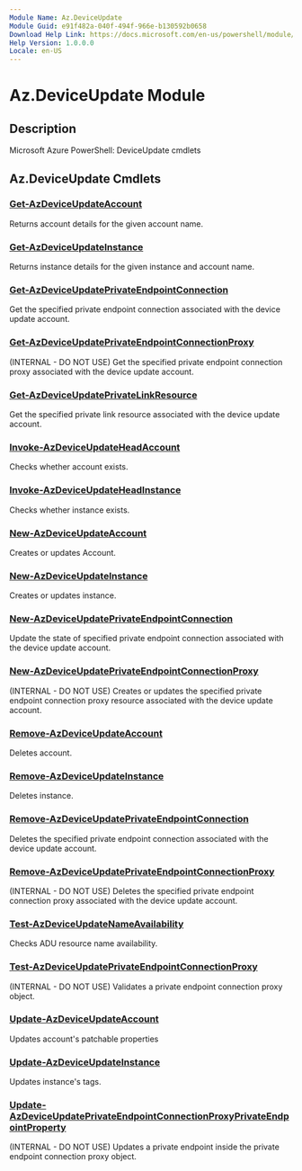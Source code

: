 ```yaml
---
Module Name: Az.DeviceUpdate
Module Guid: e91f482a-040f-494f-966e-b130592b0658
Download Help Link: https://docs.microsoft.com/en-us/powershell/module/az.deviceupdate
Help Version: 1.0.0.0
Locale: en-US
---
```


# Az.DeviceUpdate Module
## Description
Microsoft Azure PowerShell: DeviceUpdate cmdlets

## Az.DeviceUpdate Cmdlets
### [Get-AzDeviceUpdateAccount](Get-AzDeviceUpdateAccount.md)
Returns account details for the given account name.

### [Get-AzDeviceUpdateInstance](Get-AzDeviceUpdateInstance.md)
Returns instance details for the given instance and account name.

### [Get-AzDeviceUpdatePrivateEndpointConnection](Get-AzDeviceUpdatePrivateEndpointConnection.md)
Get the specified private endpoint connection associated with the device update account.

### [Get-AzDeviceUpdatePrivateEndpointConnectionProxy](Get-AzDeviceUpdatePrivateEndpointConnectionProxy.md)
(INTERNAL - DO NOT USE) Get the specified private endpoint connection proxy associated with the device update account.

### [Get-AzDeviceUpdatePrivateLinkResource](Get-AzDeviceUpdatePrivateLinkResource.md)
Get the specified private link resource associated with the device update account.

### [Invoke-AzDeviceUpdateHeadAccount](Invoke-AzDeviceUpdateHeadAccount.md)
Checks whether account exists.

### [Invoke-AzDeviceUpdateHeadInstance](Invoke-AzDeviceUpdateHeadInstance.md)
Checks whether instance exists.

### [New-AzDeviceUpdateAccount](New-AzDeviceUpdateAccount.md)
Creates or updates Account.

### [New-AzDeviceUpdateInstance](New-AzDeviceUpdateInstance.md)
Creates or updates instance.

### [New-AzDeviceUpdatePrivateEndpointConnection](New-AzDeviceUpdatePrivateEndpointConnection.md)
Update the state of specified private endpoint connection associated with the device update account.

### [New-AzDeviceUpdatePrivateEndpointConnectionProxy](New-AzDeviceUpdatePrivateEndpointConnectionProxy.md)
(INTERNAL - DO NOT USE) Creates or updates the specified private endpoint connection proxy resource associated with the device update account.

### [Remove-AzDeviceUpdateAccount](Remove-AzDeviceUpdateAccount.md)
Deletes account.

### [Remove-AzDeviceUpdateInstance](Remove-AzDeviceUpdateInstance.md)
Deletes instance.

### [Remove-AzDeviceUpdatePrivateEndpointConnection](Remove-AzDeviceUpdatePrivateEndpointConnection.md)
Deletes the specified private endpoint connection associated with the device update account.

### [Remove-AzDeviceUpdatePrivateEndpointConnectionProxy](Remove-AzDeviceUpdatePrivateEndpointConnectionProxy.md)
(INTERNAL - DO NOT USE) Deletes the specified private endpoint connection proxy associated with the device update account.

### [Test-AzDeviceUpdateNameAvailability](Test-AzDeviceUpdateNameAvailability.md)
Checks ADU resource name availability.

### [Test-AzDeviceUpdatePrivateEndpointConnectionProxy](Test-AzDeviceUpdatePrivateEndpointConnectionProxy.md)
(INTERNAL - DO NOT USE) Validates a private endpoint connection proxy object.

### [Update-AzDeviceUpdateAccount](Update-AzDeviceUpdateAccount.md)
Updates account's patchable properties

### [Update-AzDeviceUpdateInstance](Update-AzDeviceUpdateInstance.md)
Updates instance's tags.

### [Update-AzDeviceUpdatePrivateEndpointConnectionProxyPrivateEndpointProperty](Update-AzDeviceUpdatePrivateEndpointConnectionProxyPrivateEndpointProperty.md)
(INTERNAL - DO NOT USE) Updates a private endpoint inside the private endpoint connection proxy object.

